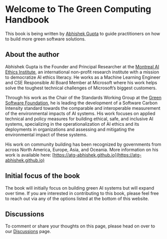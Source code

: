 # Welcome to The Green Computing Handbook

This book is being written by [Abhishek Gupta](https://atg-abhishek.github.io) to guide practitioners on how to build more green software solutions.

## About the author

Abhishek Gupta is the Founder and Principal Researcher at the [Montreal AI Ethics Institute](https://montrealethics.ai), an international non-profit research institute with a mission to democratize AI ethics literacy. 
He works as a Machine Learning Engineer and CSE Responsible AI Board Member at Microsoft where his work helps solve the toughest technical challenges of Microsoft’s biggest customers. 

Through his work as the Chair of the Standards Working Group at the [Green Software Foundation](https://greensoftware.foundation), he is leading the development of a Software Carbon Intensity standard towards the comparable and interoperable measurement of the environmental impacts of AI systems. 
His work focuses on applied technical and policy measures for building ethical, safe, and inclusive AI systems, specializing in the operationalization of AI ethics and its deployments in organizations and assessing and mitigating the environmental impact of these systems. 

His work on community building has been recognized by governments from across North America, Europe, Asia, and Oceania. More information on his work is available here: [https://atg-abhishek.github.io](https://atg-abhishek.github.io)

## Initial focus of the book

The book will initially focus on building green AI systems but will expand over time. If you are interested in contributing to this book, please feel free to reach out via any of the options listed at the bottom of this website.

## Discussions

To comment or share your thoughts on this page, please head on over to our [Discussions](https://github.com/atg-abhishek/green-computing-handbook/discussions) page.